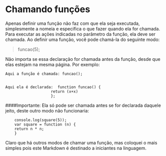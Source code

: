 # Chamando funções



Apenas definir uma função não faz com que ela seja executada, simplesmente a nomeia e especifica o que fazer quando ela for chamada. Para executar as ações indicadas no parâmetro da função, ela deve ser chamada. Ao definir uma função, você pode chamá-la do seguinte modo: 


> funcao(5);
 
Não importa se essa declaração for chamada antes da função, desde que elas estejam na mesma página. Por exemplo:

    Aqui a função é chamada: funcao();


	Aqui ela é declarada:  function funcao() {
						return (x+x) 
						};


####Importante:
Ela só pode ser chamada antes se for declarada daquele jeito, deste outro modo não funcionaria:

        console.log(square(5));
    	var square = function (n) {
      	return n * n;
   		}


Claro que há outros modos de chamar uma função, mas coloquei o mais simples pois este Markdown é destinado a iniciantes na linguagem.